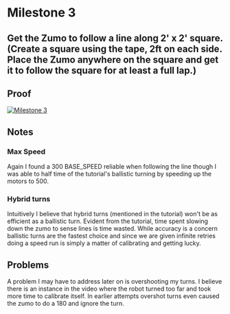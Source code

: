 # Milestone 3
## Get the Zumo to follow a line along 2' x 2' square. (Create a square using the tape, 2ft on each side. Place the Zumo anywhere on the square and get it to follow the square for at least a full lap.)

## Proof
[![Milestone 3](http://img.youtube.com/vi/T22EU7nZnG8/0.jpg)](https://www.youtube.com/watch?v=T22EU7nZnG8 "Milestone 3")


## Notes
### Max Speed
Again I found a 300 BASE_SPEED reliable when following the line though I was able to half time of the tutorial's ballistic turning by speeding up the motors to 500.

### Hybrid turns
Intuitively I believe that hybrid turns (mentioned in the tutorial) won't be as efficient as a ballistic turn. Evident from the tutorial, time spent slowing down the zumo to sense lines is time wasted. While accuracy is a concern ballistic turns are the fastest choice and since we are given infinite retries doing a speed run is simply a matter of calibrating and getting lucky.

## Problems
A problem I may have to address later on is overshooting my turns. I believe there is an instance in the video where the robot turned too far and took more time to calibrate itself. In earlier attempts overshot turns even caused the zumo to do a 180 and ignore the turn.
